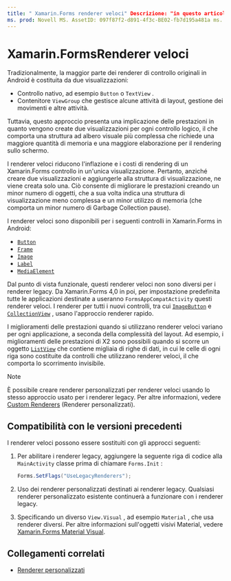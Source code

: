 ```yaml
---
title: " Xamarin.Forms renderer veloci" Descrizione: "in questo articolo vengono introdotti i renderer veloci, che riducono i costi di inflazione e rendering di un Xamarin.Forms controllo in Android, rendendo flat la gerarchia dei controlli nativi risultante".
ms. prod: Novell MS. AssetID: 097f87f2-d891-4f3c-BE02-fb7d195a481a ms. Technology: Novell-Forms Author: davidbritch ms. Author: dabritch ms. Date: 05/28/2020 no-loc: [ Xamarin.Forms , Xamarin.Essentials ]
---
```


# <a name="xamarinforms-fast-renderers"></a>Xamarin.FormsRenderer veloci

Tradizionalmente, la maggior parte dei renderer di controllo originali in Android è costituita da due visualizzazioni:

- Controllo nativo, ad esempio `Button` o `TextView` .
- Contenitore `ViewGroup` che gestisce alcune attività di layout, gestione dei movimenti e altre attività.

Tuttavia, questo approccio presenta una implicazione delle prestazioni in quanto vengono create due visualizzazioni per ogni controllo logico, il che comporta una struttura ad albero visuale più complessa che richiede una maggiore quantità di memoria e una maggiore elaborazione per il rendering sullo schermo.

I renderer veloci riducono l'inflazione e i costi di rendering di un Xamarin.Forms controllo in un'unica visualizzazione. Pertanto, anziché creare due visualizzazioni e aggiungerle alla struttura di visualizzazione, ne viene creata solo una. Ciò consente di migliorare le prestazioni creando un minor numero di oggetti, che a sua volta indica una struttura di visualizzazione meno complessa e un minor utilizzo di memoria (che comporta un minor numero di Garbage Collection pause).

I renderer veloci sono disponibili per i seguenti controlli in Xamarin.Forms in Android:

- [`Button`](xref:Xamarin.Forms.Button)
- [`Frame`](xref:Xamarin.Forms.Frame)
- [`Image`](xref:Xamarin.Forms.Image)
- [`Label`](xref:Xamarin.Forms.Label)
- [`MediaElement`](xref:Xamarin.Forms.MediaElement)

Dal punto di vista funzionale, questi renderer veloci non sono diversi per i renderer legacy. Da Xamarin.Forms 4,0 in poi, per impostazione predefinita tutte le applicazioni destinate a useranno `FormsAppCompatActivity` questi renderer veloci. I renderer per tutti i nuovi controlli, tra cui [`ImageButton`](xref:Xamarin.Forms.ImageButton) e [`CollectionView`](xref:Xamarin.Forms.CollectionView) , usano l'approccio renderer rapido.

I miglioramenti delle prestazioni quando si utilizzano renderer veloci variano per ogni applicazione, a seconda della complessità del layout. Ad esempio, i miglioramenti delle prestazioni di X2 sono possibili quando si scorre un oggetto [`ListView`](xref:Xamarin.Forms.ListView) che contiene migliaia di righe di dati, in cui le celle di ogni riga sono costituite da controlli che utilizzano renderer veloci, il che comporta lo scorrimento invisibile.

> [!NOTE]
> È possibile creare renderer personalizzati per renderer veloci usando lo stesso approccio usato per i renderer legacy. Per altre informazioni, vedere [Custom Renderers](~/xamarin-forms/app-fundamentals/custom-renderer/index.md) (Renderer personalizzati).

## <a name="backwards-compatibility"></a>Compatibilità con le versioni precedenti

I renderer veloci possono essere sostituiti con gli approcci seguenti:

1. Per abilitare i renderer legacy, aggiungere la seguente riga di codice alla `MainActivity` classe prima di chiamare `Forms.Init` :

    ```csharp
    Forms.SetFlags("UseLegacyRenderers");
    ```

1. Uso dei renderer personalizzati destinati ai renderer legacy. Qualsiasi renderer personalizzato esistente continuerà a funzionare con i renderer legacy.
1. Specificando un diverso `View.Visual` , ad esempio `Material` , che usa renderer diversi. Per altre informazioni sull'oggetti visivi Material, vedere [ Xamarin.Forms Material Visual](~/xamarin-forms/user-interface/visual/material-visual.md).

## <a name="related-links"></a>Collegamenti correlati

- [Renderer personalizzati](~/xamarin-forms/app-fundamentals/custom-renderer/index.md)
